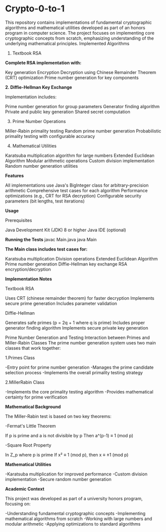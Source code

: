 # Crypto-0-to-1
This repository contains implementations of fundamental cryptographic algorithms and mathematical utilities developed as part of an honors program in computer science. The project focuses on implementing core cryptographic concepts from scratch, emphasizing understanding of the underlying mathematical principles.
Implemented Algorithms
1. Textbook RSA 

**Complete RSA implementation with:**

Key generation
Encryption
Decryption using Chinese Remainder Theorem (CRT) optimization
Prime number generation for key components



**2. Diffie-Hellman Key Exchange**

Implementation includes:

Prime number generation for group parameters
Generator finding algorithm
Private and public key generation
Shared secret computation

3. Prime Number Operations

Miller-Rabin primality testing
Random prime number generation
Probabilistic primality testing with configurable accuracy

4. Mathematical Utilities

Karatsuba multiplication algorithm for large numbers
Extended Euclidean Algorithm
Modular arithmetic operations
Custom division implementation
Random number generation utilities


**Features**

All implementations use Java's BigInteger class for arbitrary-precision arithmetic
Comprehensive test cases for each algorithm
Performance optimizations (e.g., CRT for RSA decryption)
Configurable security parameters (bit lengths, test iterations)

**Usage**

Prerequisites

Java Development Kit (JDK) 8 or higher
Java IDE (optional)

**Running the Tests**
javac Main.java
java Main

**The Main class includes test cases for:**

Karatsuba multiplication
Division operations
Extended Euclidean Algorithm
Prime number generation
Diffie-Hellman key exchange
RSA encryption/decryption

**Implementation Notes**

Textbook RSA

Uses CRT (chinese remainder theorem) for faster decryption
Implements secure prime generation
Includes parameter validation

Diffie-Hellman

Generates safe primes (p = 2q + 1 where q is prime)
Includes proper generator finding algorithm
Implements secure private key generation

Prime Number Generation and Testing
Interaction between Primes and Miller-Rabin Classes
The prime number generation system uses two main classes that work together:

  1.Primes Class
  
  -Entry point for prime number generation
  -Manages the prime candidate selection process
  -Implements the overall primality testing strategy
  
  
  2.MillerRabin Class
  
  -Implements the core primality testing algorithm
  -Provides mathematical certainty for prime verification

**Mathematical Background**

The Miller-Rabin test is based on two key theorems:

-Fermat's Little Theorem

If p is prime and a is not divisible by p
Then a^(p-1) ≡ 1 (mod p)

-Square Root Property

In Z_p where p is prime
If x² ≡ 1 (mod p), then x ≡ ±1 (mod p)

**Mathematical Utilities**


-Karatsuba multiplication for improved performance
-Custom division implementation
-Secure random number generation

**Academic Context**

This project was developed as part of a university honors program, focusing on:

-Understanding fundamental cryptographic concepts
-Implementing mathematical algorithms from scratch
-Working with large numbers and modular arithmetic
-Applying optimizations to standard algorithms
